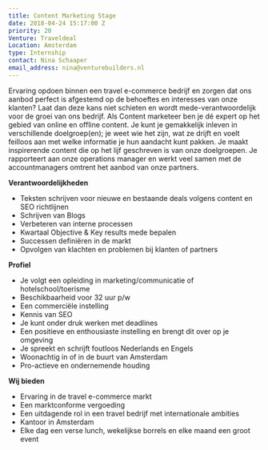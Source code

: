 ```yaml
---
title: Content Marketing Stage
date: 2018-04-24 15:17:00 Z
priority: 20
Venture: Traveldeal
Location: Amsterdam
type: Internship
contact: Nina Schaaper
email_address: nina@venturebuilders.nl
---
```


Ervaring opdoen binnen een travel e-commerce bedrijf en zorgen dat ons aanbod perfect is afgestemd op de behoeftes en interesses van onze klanten? Laat dan deze kans niet schieten en wordt mede-verantwoordelijk voor de groei van ons bedrijf. Als Content marketeer ben je dé expert op het gebied van online en offline content. Je kunt je gemakkelijk inleven in verschillende doelgroep(en); je weet wie het zijn, wat ze drijft en voelt feilloos aan met welke informatie je hun aandacht kunt pakken. Je maakt inspirerende content die op het lijf geschreven is van onze doelgroepen. Je rapporteert aan onze operations  manager en werkt veel samen met de accountmanagers omtrent het aanbod van onze partners.

**Verantwoordelijkheden**
* Teksten schrijven voor nieuwe en bestaande deals volgens content en SEO richtlijnen
* Schrijven van Blogs
* Verbeteren van interne processen
* Kwartaal Objective & Key results mede bepalen 
* Successen definiëren in de markt 
* Opvolgen van klachten en problemen bij klanten of partners

**Profiel**
* Je volgt een opleiding in marketing/communicatie of hotelschool/toerisme
* Beschikbaarheid voor 32 uur p/w
* Een commerciële instelling
* Kennis van SEO
* Je kunt onder druk werken met deadlines
* Een positieve en enthousiaste instelling en brengt dit over op je omgeving
* Je spreekt en schrijft foutloos Nederlands en Engels
* Woonachtig in of in de buurt van Amsterdam
* Pro-actieve en ondernemende houding

**Wij bieden**
* Ervaring in de travel e-commerce markt
* Een marktconforme vergoeding
* Een uitdagende rol in een travel bedrijf met internationale ambities
* Kantoor in Amsterdam
* Elke dag een verse lunch, wekelijkse borrels en elke maand een groot event
